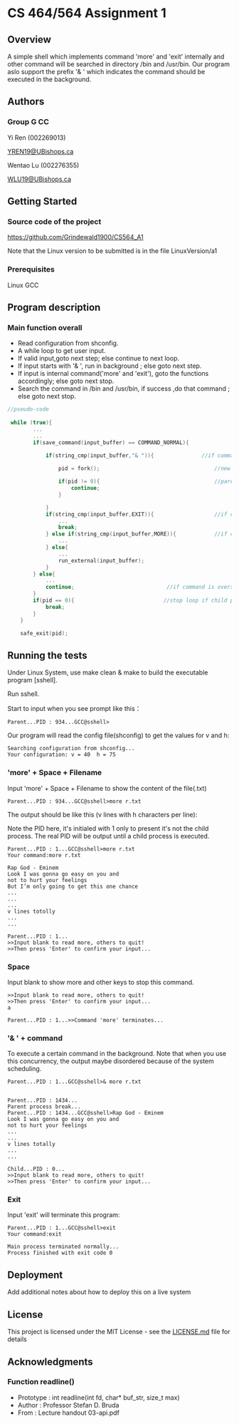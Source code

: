 # CS 464/564 Assignment 1 

## Overview

A simple shell which implements command 'more' and 'exit' internally and other command will be searched in directory /bin and /usr/bin. Our program aslo support the prefix '& ' which indicates the command should be executed in the background.

## Authors

### Group G CC

Yi Ren  (002269013)

YREN19@UBishops.ca


Wentao Lu (002276355)

 WLU19@UBishops.ca
 
 

## Getting Started

### Source code of the project
https://github.com/Grindewald1900/CS564_A1

Note that the Linux version to be submitted is in the file LinuxVersion/a1

### Prerequisites

Linux
GCC

## Program description
### Main function overall
* Read configuration from shconfig.
* A while loop to get user input. 
* If valid input,goto next step; else continue to next loop.
* If input starts with '& ', run in background ; else goto next step.
* If input is internal command('more' and 'exit'), goto the functions accordingly; else goto next stop.
* Search the command in /bin and /usr/bin, if success ,do that command ; else goto next stop.

```cpp
//pseudo-code 
  
 while (true){                     
        ...
        ...
        if(save_command(input_buffer) == COMMAND_NORMAL){                     //command not oversize
      
            if(string_cmp(input_buffer,"& ")){               //if command starts with '& '

                pid = fork();                                    //new process

                if(pid != 0){                                    //parent process goes to the next loop, child process continues this loop
                    continue;
                }

            }
            if(string_cmp(input_buffer,EXIT)){                   //if command is 'exit'
                ...
                break;
            } else if(string_cmp(input_buffer,MORE)){            //if command starts with 'more '
                ...
            } else{
                ...
                run_external(input_buffer);
            }
        } else{
            ...
            continue;                             //if command is oversize, goto next loop
        }
        if(pid == 0){                            //stop loop if child process has executed code above
            break;
        }
    }

    safe_exit(pid);
```



## Running the tests

Under Linux System, use make clean & make to build the executable program [sshell].

Run sshell.

Start to input when you see prompt like this：

```
Parent...PID : 934...GCC@sshell>
```

Our program will read the config file(shconfig) to get the values for v and h:

```
Searching configuration from shconfig...
Your configuration: v = 40  h = 75
```

### 'more' + Space + Filename
Input  'more' + Space + Filename to show the content of the file(.txt)

```
Parent...PID : 934...GCC@sshell>more r.txt
```

The output should be like this (v lines with h characters per line):

Note the PID here, it's initialed with 1 only to present it's not the child process. The real PID will be output until a child process is executed.

```
Parent...PID : 1...GCC@sshell>more r.txt
Your command:more r.txt

Rap God - Eminem
Look I was gonna go easy on you and
not to hurt your feelings
But I’m only going to get this one chance
...
...
...
v lines totolly
...
...

Parent...PID : 1...
>>Input blank to read more, others to quit!
>>Then press 'Enter' to confirm your input...

```

### Space  
Input blank to show more and other keys to stop this command.

```
>>Input blank to read more, others to quit!
>>Then press 'Enter' to confirm your input...
a

Parent...PID : 1...>>Command 'more' terminates...
```

### '& ' + command 

To execute a certain command in the background.
Note that when you use this concurrency, the output maybe disordered because of the system scheduling.

````
Parent...PID : 1...GCC@sshell>& more r.txt


Parent...PID : 1434...
Parent process break...
Parent...PID : 1434...GCC@sshell>Rap God - Eminem
Look I was gonna go easy on you and
not to hurt your feelings
...
...
v lines totally 
...
...

Child...PID : 0...
>>Input blank to read more, others to quit!
>>Then press 'Enter' to confirm your input...

````

### Exit 
Input 'exit' will terminate this program:
```
Parent...PID : 1...GCC@sshell>exit
Your command:exit

Main process terminated normally...
Process finished with exit code 0
```



## Deployment

Add additional notes about how to deploy this on a live system


## License

This project is licensed under the MIT License - see the [LICENSE.md](LICENSE.md) file for details

## Acknowledgments
### Function readline()
* Prototype : int readline(int fd, char* buf_str, size_t max)
* Author : Professor Stefan D. Bruda
* From : Lecture handout 03-api.pdf

